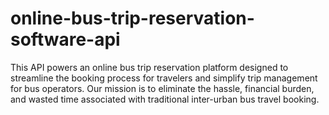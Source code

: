 # online-bus-trip-reservation-software-api
This API powers an online bus trip reservation platform designed to streamline the booking process for travelers and simplify trip management for bus operators. Our mission is to eliminate the hassle, financial burden, and wasted time associated with traditional inter-urban bus travel booking.
